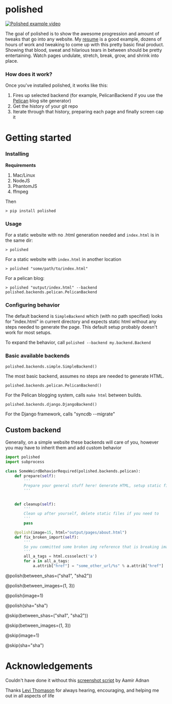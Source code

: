 polished
========

[![Polished example video](http://img.youtube.com/vi/yBTDiGhJjlo/0.jpg)](http://www.youtube.com/watch?v=yBTDiGhJjlo)

The goal of polished is to show the awesome progression and amount of tweaks that go into any website. My [resume](http://ericcarmichael.com)
is a good example, dozens of hours of work and tweaking to come up with this pretty basic final product. Showing that
blood, sweat and hilarious tears in between should be pretty entertaining. Watch pages undulate, stretch, break,
grow, and shrink into place.

### How does it work?

Once you've installed polished, it works like this:

1. Fires up selected backend (for example, PelicanBackend if you use the [Pelican]() blog site generator)
2. Get the history of your git repo
3. Iterate through that history, preparing each page and finally screen cap it


Getting started
===============

### Installing

**Requirements**

1. Mac/Linux
1. NodeJS
2. PhantomJS
3. ffmpeg

Then

```
> pip install polished
```

### Usage

For a static website with no .html generation needed and `index.html` is in the same dir:

```
> polished
```

For a static website with `index.html` in another location

```
> polished "some/path/to/index.html"
```

For a pelican blog:

```
> polished "output/index.html" --backend polished.backends.pelican.PelicanBackend
```


### Configuring behavior

The default backend is `SimpleBackend` which (with no path specified) looks for "index.html" in current directory and
expects static html without any steps needed to generate the page. This default setup probably doesn't work for most setups.

To expand the behavior, call `polished --backend my.backend.Backend`


### Basic available backends

```
polished.backends.simple.SimpleBackend()
```

The most basic backend, assumes no steps are needed to generate HTML.

```
polished.backends.pelican.PelicanBackend()
```

For the Pelican blogging system, calls `make html` between builds.

```
polished.backends.django.DjangoBackend()
```

For the Django framework, calls "syncdb --migrate"


## Custom backend

Generally, on a simple website these backends will care of you, however you may have to
inherit them and add custom behavior

```python
import polished
import subprocess

class SomeWeirdBehaviorRequired(polished.backends.pelican):
    def prepare(self):
        '''
        Prepare your general stuff here! Generate HTML, setup static files, etc.
        '''


    def cleanup(self):
        '''
        Clean up after yourself, delete static files if you need to
        '''
        pass

    @polish(image=15, html="output/pages/about.html")
    def fix_broken_import(self):
        '''
        So you committed some broken img reference that is breaking image #15 (generally polished/00015.polished.png)
        '''
        all_a_tags = html.cssselect('a')
        for a in all_a_tags:
            a.attrib["href"] = "some_other_url/%s" % a.attrib["href"]
```

@polish(between_shas=("sha1", "sha2"))

@polish(between_images=(1, 3))

@polish(image=1)

@polish(sha="sha")


@skip(between_shas=("sha1", "sha2"))

@skip(between_images=(1, 3))

@skip(image=1)

@skip(sha="sha")





Acknowledgements
================
Couldn't have done it without this [screenshot script](http://stackoverflow.com/a/18068097) by Aamir Adnan

Thanks [Levi Thomason](https://github.com/levithomason) for always hearing, encouraging, and helping me out in all aspects of life
